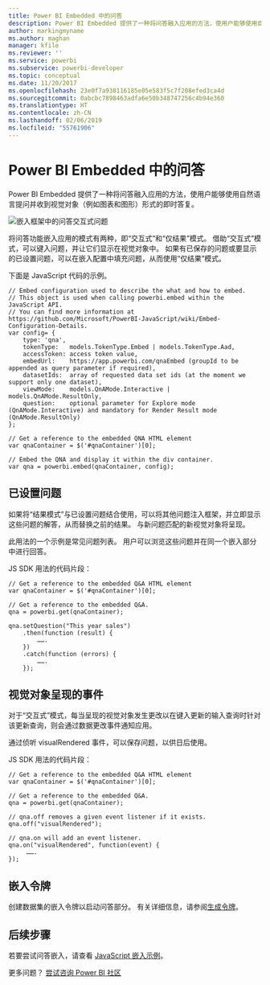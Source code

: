 ```yaml
---
title: Power BI Embedded 中的问答
description: Power BI Embedded 提供了一种将问答融入应用的方法，使用户能够使用自然语言提问。
author: markingmyname
ms.author: maghan
manager: kfile
ms.reviewer: ''
ms.service: powerbi
ms.subservice: powerbi-developer
ms.topic: conceptual
ms.date: 11/20/2017
ms.openlocfilehash: 23e0f7a938116185e05e583f5c7f208efed3ca4d
ms.sourcegitcommit: 0abcbc7898463adfa6e50b348747256c4b94e360
ms.translationtype: HT
ms.contentlocale: zh-CN
ms.lasthandoff: 02/06/2019
ms.locfileid: "55761906"
---
```

# <a name="qa-in-power-bi-embedded"></a>Power BI Embedded 中的问答

Power BI Embedded 提供了一种将问答融入应用的方法，使用户能够使用自然语言提问并收到视觉对象（例如图表和图形）形式的即时答复。

![嵌入框架中的问答交互式问题](media/qanda/embedded-qanda.gif)

将问答功能嵌入应用的模式有两种，即“交互式”和“仅结果”模式。 借助“交互式”模式，可以键入问题，并让它们显示在视觉对象中。 如果有已保存的问题或要显示的已设置问题，可以在嵌入配置中填充问题，从而使用“仅结果”模式。

下面是 JavaScript 代码的示例。

```
// Embed configuration used to describe the what and how to embed.
// This object is used when calling powerbi.embed within the JavaScript API.
// You can find more information at https://github.com/Microsoft/PowerBI-JavaScript/wiki/Embed-Configuration-Details.
var config= {
    type: 'qna',
    tokenType:   models.TokenType.Embed | models.TokenType.Aad,
    accessToken: access token value,
    embedUrl:    https://app.powerbi.com/qnaEmbed (groupId to be appended as query parameter if required),
    datasetIds:  array of requested data set ids (at the moment we support only one dataset),
    viewMode:    models.QnAMode.Interactive | models.QnAMode.ResultOnly,
    question:    optional parameter for Explore mode (QnAMode.Interactive) and mandatory for Render Result mode (QnAMode.ResultOnly)
};

// Get a reference to the embedded QNA HTML element
var qnaContainer = $('#qnaContainer')[0];

// Embed the QNA and display it within the div container.
var qna = powerbi.embed(qnaContainer, config);
```

## <a name="set-question"></a>已设置问题

如果将“结果模式”与已设置问题结合使用，可以将其他问题注入框架，并立即显示这些问题的解答，从而替换之前的结果。 与新问题匹配的新视觉对象将呈现。

此用法的一个示例是常见问题列表。 用户可以浏览这些问题并在同一个嵌入部分中进行回答。

JS SDK 用法的代码片段：  

```
// Get a reference to the embedded Q&A HTML element
var qnaContainer = $('#qnaContainer')[0];

// Get a reference to the embedded Q&A.
qna = powerbi.get(qnaContainer);

qna.setQuestion("This year sales")
    .then(function (result) {
        …….
    })
    .catch(function (errors) {
        …….
    });
```

## <a name="visual-rendered-event"></a>视觉对象呈现的事件

对于“交互式”模式，每当呈现的视觉对象发生更改以在键入更新的输入查询时针对该更新查询，则会通过数据更改事件通知应用。

通过侦听 visualRendered 事件，可以保存问题，以供日后使用。 

JS SDK 用法的代码片段：  

```
// Get a reference to the embedded Q&A HTML element
var qnaContainer = $('#qnaContainer')[0];

// Get a reference to the embedded Q&A.
qna = powerbi.get(qnaContainer);

// qna.off removes a given event listener if it exists.
qna.off("visualRendered");

// qna.on will add an event listener.
qna.on("visualRendered", function(event) {
     …….
});
```

## <a name="embed-token"></a>嵌入令牌

创建数据集的嵌入令牌以启动问答部分。 有关详细信息，请参阅[生成令牌](https://docs.microsoft.com/rest/api/power-bi/embedtoken)。

## <a name="next-steps"></a>后续步骤

若要尝试问答嵌入，请查看 [JavaScript 嵌入示例](https://microsoft.github.io/PowerBI-JavaScript/demo/)。

更多问题？ [尝试咨询 Power BI 社区](http://community.powerbi.com/)